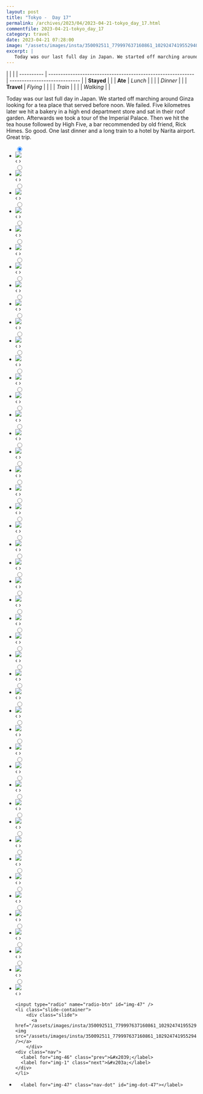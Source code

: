 ```yaml
---
layout: post
title: "Tokyo -  Day 17"
permalink: /archives/2023/04/2023-04-21-tokyo_day_17.html
commentfile: 2023-04-21-tokyo_day_17
category: travel
date: 2023-04-21 07:28:00
image: "/assets/images/insta/350092511_779997637160861_1029247419552940638_n_17907788300697236.jpg"
excerpt: |
   Today was our last full day in Japan. We started off marching around Ginza looking for a tea place that served before noon. We failed. Five kilometres later we hit a bakery in a high end department store and sat in their roof garden. Afterwards we took a tour of the Imperial Palace. Then we hit the tea house followed by High Five, a bar recommended by old friend, Rick Himes. So good. One last dinner and a long train to a hotel by Narita airport. Great trip.
---
```


|            |                                                              |
| ---------- | ------------------------------------------------------------ | ----------------------------- |
| **Stayed** |  |
| **Ate**    | _Lunch_                                                      |          |
|            | _Dinner_                                                     |          |
| **Travel** | _Flying_                                                     |          |
|            | _Train_                                                      |          |
|            | _Walking_                                                    |          |


 Today was our last full day in Japan. We started off marching around Ginza looking for a tea place that served before noon. We failed. Five kilometres later we hit a bakery in a high end department store and sat in their roof garden. Afterwards we took a tour of the Imperial Palace. Then we hit the tea house followed by High Five, a bar recommended by old friend, Rick Himes. So good. One last dinner and a long train to a hotel by Narita airport. Great trip.


<ul class="slides">
    <input type="radio" name="radio-btn" id="img-1" checked="checked" />
    <li class="slide-container">
        <div class="slide">
          <a href="/assets/images/insta/349554239_619662050208379_8031574209882608051_n_18008362366678627.jpg"><img src="/assets/images/insta/349554239_619662050208379_8031574209882608051_n_18008362366678627.jpg" /></a>
        </div>
    <div class="nav">
      <label for="img-47" class="prev">&#x2039;</label>
      <label for="img-2" class="next">&#x203a;</label>
    </div>
    </li>
        <input type="radio" name="radio-btn" id="img-2"  />
    <li class="slide-container">
        <div class="slide">
          <a href="/assets/images/insta/350085015_2077309099139524_4681421066762184207_n_18097310269325920.jpg"><img src="/assets/images/insta/350085015_2077309099139524_4681421066762184207_n_18097310269325920.jpg" /></a>
        </div>
    <div class="nav">
      <label for="img-1" class="prev">&#x2039;</label>
      <label for="img-3" class="next">&#x203a;</label>
    </div>
    </li>
        <input type="radio" name="radio-btn" id="img-3"  />
    <li class="slide-container">
        <div class="slide">
          <a href="/assets/images/insta/349224887_2003347813342710_6271819443429930846_n_18219573721214394.jpg"><img src="/assets/images/insta/349224887_2003347813342710_6271819443429930846_n_18219573721214394.jpg" /></a>
        </div>
    <div class="nav">
      <label for="img-2" class="prev">&#x2039;</label>
      <label for="img-4" class="next">&#x203a;</label>
    </div>
    </li>
        <input type="radio" name="radio-btn" id="img-4"  />
    <li class="slide-container">
        <div class="slide">
          <a href="/assets/images/insta/349539481_3500291370298293_5562201245538386038_n_18028925860512072.jpg"><img src="/assets/images/insta/349539481_3500291370298293_5562201245538386038_n_18028925860512072.jpg" /></a>
        </div>
    <div class="nav">
      <label for="img-3" class="prev">&#x2039;</label>
      <label for="img-5" class="next">&#x203a;</label>
    </div>
    </li>
        <input type="radio" name="radio-btn" id="img-5"  />
    <li class="slide-container">
        <div class="slide">
          <a href="/assets/images/insta/349228726_167111172994310_8934664089238159680_n_18360003022047358.jpg"><img src="/assets/images/insta/349228726_167111172994310_8934664089238159680_n_18360003022047358.jpg" /></a>
        </div>
    <div class="nav">
      <label for="img-4" class="prev">&#x2039;</label>
      <label for="img-6" class="next">&#x203a;</label>
    </div>
    </li>
        <input type="radio" name="radio-btn" id="img-6"  />
    <li class="slide-container">
        <div class="slide">
          <a href="/assets/images/insta/348874779_199700982961714_366844770502183324_n_17965581368295717.jpg"><img src="/assets/images/insta/348874779_199700982961714_366844770502183324_n_17965581368295717.jpg" /></a>
        </div>
    <div class="nav">
      <label for="img-5" class="prev">&#x2039;</label>
      <label for="img-7" class="next">&#x203a;</label>
    </div>
    </li>
        <input type="radio" name="radio-btn" id="img-7"  />
    <li class="slide-container">
        <div class="slide">
          <a href="/assets/images/insta/348261740_1174596367264677_137237533992115464_n_17888980277829685.jpg"><img src="/assets/images/insta/348261740_1174596367264677_137237533992115464_n_17888980277829685.jpg" /></a>
        </div>
    <div class="nav">
      <label for="img-6" class="prev">&#x2039;</label>
      <label for="img-8" class="next">&#x203a;</label>
    </div>
    </li>
        <input type="radio" name="radio-btn" id="img-8"  />
    <li class="slide-container">
        <div class="slide">
          <a href="/assets/images/insta/348260301_2434668286714147_8206157484093258073_n_17877318068879745.jpg"><img src="/assets/images/insta/348260301_2434668286714147_8206157484093258073_n_17877318068879745.jpg" /></a>
        </div>
    <div class="nav">
      <label for="img-7" class="prev">&#x2039;</label>
      <label for="img-9" class="next">&#x203a;</label>
    </div>
    </li>
        <input type="radio" name="radio-btn" id="img-9"  />
    <li class="slide-container">
        <div class="slide">
          <a href="/assets/images/insta/347801633_794958391786370_2563780923967048501_n_17917030076649374.jpg"><img src="/assets/images/insta/347801633_794958391786370_2563780923967048501_n_17917030076649374.jpg" /></a>
        </div>
    <div class="nav">
      <label for="img-8" class="prev">&#x2039;</label>
      <label for="img-10" class="next">&#x203a;</label>
    </div>
    </li>
        <input type="radio" name="radio-btn" id="img-10"  />
    <li class="slide-container">
        <div class="slide">
          <a href="/assets/images/insta/347432955_1463396657733749_7950510483896911988_n_17876049959889545.jpg"><img src="/assets/images/insta/347432955_1463396657733749_7950510483896911988_n_17876049959889545.jpg" /></a>
        </div>
    <div class="nav">
      <label for="img-9" class="prev">&#x2039;</label>
      <label for="img-11" class="next">&#x203a;</label>
    </div>
    </li>
        <input type="radio" name="radio-btn" id="img-11"  />
    <li class="slide-container">
        <div class="slide">
          <a href="/assets/images/insta/347484371_2366976090147890_5322221541102983928_n_17952332315611697.jpg"><img src="/assets/images/insta/347484371_2366976090147890_5322221541102983928_n_17952332315611697.jpg" /></a>
        </div>
    <div class="nav">
      <label for="img-10" class="prev">&#x2039;</label>
      <label for="img-12" class="next">&#x203a;</label>
    </div>
    </li>
        <input type="radio" name="radio-btn" id="img-12"  />
    <li class="slide-container">
        <div class="slide">
          <a href="/assets/images/insta/346697907_938326007390950_6851940139304105119_n_18180532075282039.jpg"><img src="/assets/images/insta/346697907_938326007390950_6851940139304105119_n_18180532075282039.jpg" /></a>
        </div>
    <div class="nav">
      <label for="img-11" class="prev">&#x2039;</label>
      <label for="img-13" class="next">&#x203a;</label>
    </div>
    </li>
        <input type="radio" name="radio-btn" id="img-13"  />
    <li class="slide-container">
        <div class="slide">
          <a href="/assets/images/insta/346836450_1372765800248609_3127957049230608096_n_18001615558775281.jpg"><img src="/assets/images/insta/346836450_1372765800248609_3127957049230608096_n_18001615558775281.jpg" /></a>
        </div>
    <div class="nav">
      <label for="img-12" class="prev">&#x2039;</label>
      <label for="img-14" class="next">&#x203a;</label>
    </div>
    </li>
        <input type="radio" name="radio-btn" id="img-14"  />
    <li class="slide-container">
        <div class="slide">
          <a href="/assets/images/insta/346116732_205380491824488_2578722155771512564_n_18247042606085372.jpg"><img src="/assets/images/insta/346116732_205380491824488_2578722155771512564_n_18247042606085372.jpg" /></a>
        </div>
    <div class="nav">
      <label for="img-13" class="prev">&#x2039;</label>
      <label for="img-15" class="next">&#x203a;</label>
    </div>
    </li>
        <input type="radio" name="radio-btn" id="img-15"  />
    <li class="slide-container">
        <div class="slide">
          <a href="/assets/images/insta/346082047_1287850835140637_8896738855824578556_n_18031269031496329.jpg"><img src="/assets/images/insta/346082047_1287850835140637_8896738855824578556_n_18031269031496329.jpg" /></a>
        </div>
    <div class="nav">
      <label for="img-14" class="prev">&#x2039;</label>
      <label for="img-16" class="next">&#x203a;</label>
    </div>
    </li>
        <input type="radio" name="radio-btn" id="img-16"  />
    <li class="slide-container">
        <div class="slide">
          <a href="/assets/images/insta/346234388_262433039488084_2294161357913540212_n_18265444066182323.jpg"><img src="/assets/images/insta/346234388_262433039488084_2294161357913540212_n_18265444066182323.jpg" /></a>
        </div>
    <div class="nav">
      <label for="img-15" class="prev">&#x2039;</label>
      <label for="img-17" class="next">&#x203a;</label>
    </div>
    </li>
        <input type="radio" name="radio-btn" id="img-17"  />
    <li class="slide-container">
        <div class="slide">
          <a href="/assets/images/insta/346184587_2107419869451462_8216907984783543365_n_17948524487617920.jpg"><img src="/assets/images/insta/346184587_2107419869451462_8216907984783543365_n_17948524487617920.jpg" /></a>
        </div>
    <div class="nav">
      <label for="img-16" class="prev">&#x2039;</label>
      <label for="img-18" class="next">&#x203a;</label>
    </div>
    </li>
        <input type="radio" name="radio-btn" id="img-18"  />
    <li class="slide-container">
        <div class="slide">
          <a href="/assets/images/insta/346671568_1382225435893842_846196916319525412_n_17971521413344010.jpg"><img src="/assets/images/insta/346671568_1382225435893842_846196916319525412_n_17971521413344010.jpg" /></a>
        </div>
    <div class="nav">
      <label for="img-17" class="prev">&#x2039;</label>
      <label for="img-19" class="next">&#x203a;</label>
    </div>
    </li>
        <input type="radio" name="radio-btn" id="img-19"  />
    <li class="slide-container">
        <div class="slide">
          <a href="/assets/images/insta/346209984_1323520851564886_1308329178811210070_n_18268174354124566.jpg"><img src="/assets/images/insta/346209984_1323520851564886_1308329178811210070_n_18268174354124566.jpg" /></a>
        </div>
    <div class="nav">
      <label for="img-18" class="prev">&#x2039;</label>
      <label for="img-20" class="next">&#x203a;</label>
    </div>
    </li>
        <input type="radio" name="radio-btn" id="img-20"  />
    <li class="slide-container">
        <div class="slide">
          <a href="/assets/images/insta/346091630_1294707778120931_4098692136488604653_n_18008154046635285.jpg"><img src="/assets/images/insta/346091630_1294707778120931_4098692136488604653_n_18008154046635285.jpg" /></a>
        </div>
    <div class="nav">
      <label for="img-19" class="prev">&#x2039;</label>
      <label for="img-21" class="next">&#x203a;</label>
    </div>
    </li>
        <input type="radio" name="radio-btn" id="img-21"  />
    <li class="slide-container">
        <div class="slide">
          <a href="/assets/images/insta/346400196_664924225475046_3666581020112558710_n_17870704451907068.jpg"><img src="/assets/images/insta/346400196_664924225475046_3666581020112558710_n_17870704451907068.jpg" /></a>
        </div>
    <div class="nav">
      <label for="img-20" class="prev">&#x2039;</label>
      <label for="img-22" class="next">&#x203a;</label>
    </div>
    </li>
        <input type="radio" name="radio-btn" id="img-22"  />
    <li class="slide-container">
        <div class="slide">
          <a href="/assets/images/insta/345467388_285656347123143_6678746372342358235_n_17964947600404043.jpg"><img src="/assets/images/insta/345467388_285656347123143_6678746372342358235_n_17964947600404043.jpg" /></a>
        </div>
    <div class="nav">
      <label for="img-21" class="prev">&#x2039;</label>
      <label for="img-23" class="next">&#x203a;</label>
    </div>
    </li>
        <input type="radio" name="radio-btn" id="img-23"  />
    <li class="slide-container">
        <div class="slide">
          <a href="/assets/images/insta/345389085_234800222478132_6394384159298229625_n_17964599327518730.jpg"><img src="/assets/images/insta/345389085_234800222478132_6394384159298229625_n_17964599327518730.jpg" /></a>
        </div>
    <div class="nav">
      <label for="img-22" class="prev">&#x2039;</label>
      <label for="img-24" class="next">&#x203a;</label>
    </div>
    </li>
        <input type="radio" name="radio-btn" id="img-24"  />
    <li class="slide-container">
        <div class="slide">
          <a href="/assets/images/insta/344807072_929558978314633_9159898178385045995_n_18015923227601459.jpg"><img src="/assets/images/insta/344807072_929558978314633_9159898178385045995_n_18015923227601459.jpg" /></a>
        </div>
    <div class="nav">
      <label for="img-23" class="prev">&#x2039;</label>
      <label for="img-25" class="next">&#x203a;</label>
    </div>
    </li>
        <input type="radio" name="radio-btn" id="img-25"  />
    <li class="slide-container">
        <div class="slide">
          <a href="/assets/images/insta/345243350_251421597379528_565185152517156717_n_17955618983549294.jpg"><img src="/assets/images/insta/345243350_251421597379528_565185152517156717_n_17955618983549294.jpg" /></a>
        </div>
    <div class="nav">
      <label for="img-24" class="prev">&#x2039;</label>
      <label for="img-26" class="next">&#x203a;</label>
    </div>
    </li>
        <input type="radio" name="radio-btn" id="img-26"  />
    <li class="slide-container">
        <div class="slide">
          <a href="/assets/images/insta/345020926_906568883738211_3151488590011053664_n_18063498316391794.jpg"><img src="/assets/images/insta/345020926_906568883738211_3151488590011053664_n_18063498316391794.jpg" /></a>
        </div>
    <div class="nav">
      <label for="img-25" class="prev">&#x2039;</label>
      <label for="img-27" class="next">&#x203a;</label>
    </div>
    </li>
        <input type="radio" name="radio-btn" id="img-27"  />
    <li class="slide-container">
        <div class="slide">
          <a href="/assets/images/insta/345545098_557309339888015_8252364910687543537_n_18030123133497080.jpg"><img src="/assets/images/insta/345545098_557309339888015_8252364910687543537_n_18030123133497080.jpg" /></a>
        </div>
    <div class="nav">
      <label for="img-26" class="prev">&#x2039;</label>
      <label for="img-28" class="next">&#x203a;</label>
    </div>
    </li>
        <input type="radio" name="radio-btn" id="img-28"  />
    <li class="slide-container">
        <div class="slide">
          <a href="/assets/images/insta/344355361_1261243077854493_7022216748665438795_n_17992033444790049.jpg"><img src="/assets/images/insta/344355361_1261243077854493_7022216748665438795_n_17992033444790049.jpg" /></a>
        </div>
    <div class="nav">
      <label for="img-27" class="prev">&#x2039;</label>
      <label for="img-29" class="next">&#x203a;</label>
    </div>
    </li>
        <input type="radio" name="radio-btn" id="img-29"  />
    <li class="slide-container">
        <div class="slide">
          <a href="/assets/images/insta/343709613_993874681562364_6855993035086959994_n_17983808158905147.jpg"><img src="/assets/images/insta/343709613_993874681562364_6855993035086959994_n_17983808158905147.jpg" /></a>
        </div>
    <div class="nav">
      <label for="img-28" class="prev">&#x2039;</label>
      <label for="img-30" class="next">&#x203a;</label>
    </div>
    </li>
        <input type="radio" name="radio-btn" id="img-30"  />
    <li class="slide-container">
        <div class="slide">
          <a href="/assets/images/insta/343846858_195259766645144_3091097166321790033_n_17968570937365308.jpg"><img src="/assets/images/insta/343846858_195259766645144_3091097166321790033_n_17968570937365308.jpg" /></a>
        </div>
    <div class="nav">
      <label for="img-29" class="prev">&#x2039;</label>
      <label for="img-31" class="next">&#x203a;</label>
    </div>
    </li>
        <input type="radio" name="radio-btn" id="img-31"  />
    <li class="slide-container">
        <div class="slide">
          <a href="/assets/images/insta/343958135_739402974337975_5527629461166700817_n_18365466085001124.jpg"><img src="/assets/images/insta/343958135_739402974337975_5527629461166700817_n_18365466085001124.jpg" /></a>
        </div>
    <div class="nav">
      <label for="img-30" class="prev">&#x2039;</label>
      <label for="img-32" class="next">&#x203a;</label>
    </div>
    </li>
        <input type="radio" name="radio-btn" id="img-32"  />
    <li class="slide-container">
        <div class="slide">
          <a href="/assets/images/insta/343414302_761123325457957_7068957464130100244_n_18001859053692575.jpg"><img src="/assets/images/insta/343414302_761123325457957_7068957464130100244_n_18001859053692575.jpg" /></a>
        </div>
    <div class="nav">
      <label for="img-31" class="prev">&#x2039;</label>
      <label for="img-33" class="next">&#x203a;</label>
    </div>
    </li>
        <input type="radio" name="radio-btn" id="img-33"  />
    <li class="slide-container">
        <div class="slide">
          <a href="/assets/images/insta/343881038_961572434860455_359037632358124384_n_17922421109620020.jpg"><img src="/assets/images/insta/343881038_961572434860455_359037632358124384_n_17922421109620020.jpg" /></a>
        </div>
    <div class="nav">
      <label for="img-32" class="prev">&#x2039;</label>
      <label for="img-34" class="next">&#x203a;</label>
    </div>
    </li>
        <input type="radio" name="radio-btn" id="img-34"  />
    <li class="slide-container">
        <div class="slide">
          <a href="/assets/images/insta/343015571_717852120136539_1220170149563158408_n_17866035563871710.jpg"><img src="/assets/images/insta/343015571_717852120136539_1220170149563158408_n_17866035563871710.jpg" /></a>
        </div>
    <div class="nav">
      <label for="img-33" class="prev">&#x2039;</label>
      <label for="img-35" class="next">&#x203a;</label>
    </div>
    </li>
        <input type="radio" name="radio-btn" id="img-35"  />
    <li class="slide-container">
        <div class="slide">
          <a href="/assets/images/insta/342736519_945177926612278_4877290570568696957_n_18057024490403216.jpg"><img src="/assets/images/insta/342736519_945177926612278_4877290570568696957_n_18057024490403216.jpg" /></a>
        </div>
    <div class="nav">
      <label for="img-34" class="prev">&#x2039;</label>
      <label for="img-36" class="next">&#x203a;</label>
    </div>
    </li>
        <input type="radio" name="radio-btn" id="img-36"  />
    <li class="slide-container">
        <div class="slide">
          <a href="/assets/images/insta/343469844_752947799622017_7683526930846559029_n_17978446532134814.jpg"><img src="/assets/images/insta/343469844_752947799622017_7683526930846559029_n_17978446532134814.jpg" /></a>
        </div>
    <div class="nav">
      <label for="img-35" class="prev">&#x2039;</label>
      <label for="img-37" class="next">&#x203a;</label>
    </div>
    </li>
        <input type="radio" name="radio-btn" id="img-37"  />
    <li class="slide-container">
        <div class="slide">
          <a href="/assets/images/insta/342870868_6168993346503690_5400170347080149339_n_18006355738644258.jpg"><img src="/assets/images/insta/342870868_6168993346503690_5400170347080149339_n_18006355738644258.jpg" /></a>
        </div>
    <div class="nav">
      <label for="img-36" class="prev">&#x2039;</label>
      <label for="img-38" class="next">&#x203a;</label>
    </div>
    </li>
        <input type="radio" name="radio-btn" id="img-38"  />
    <li class="slide-container">
        <div class="slide">
          <a href="/assets/images/insta/343114426_1280473065915299_6070063379302566359_n_17955090398589323.jpg"><img src="/assets/images/insta/343114426_1280473065915299_6070063379302566359_n_17955090398589323.jpg" /></a>
        </div>
    <div class="nav">
      <label for="img-37" class="prev">&#x2039;</label>
      <label for="img-39" class="next">&#x203a;</label>
    </div>
    </li>
        <input type="radio" name="radio-btn" id="img-39"  />
    <li class="slide-container">
        <div class="slide">
          <a href="/assets/images/insta/342735057_778468350375709_5178768195483881182_n_17979228713150500.jpg"><img src="/assets/images/insta/342735057_778468350375709_5178768195483881182_n_17979228713150500.jpg" /></a>
        </div>
    <div class="nav">
      <label for="img-38" class="prev">&#x2039;</label>
      <label for="img-40" class="next">&#x203a;</label>
    </div>
    </li>
        <input type="radio" name="radio-btn" id="img-40"  />
    <li class="slide-container">
        <div class="slide">
          <a href="/assets/images/insta/342182025_269224825435138_4227333851976094406_n_17989585879821150.jpg"><img src="/assets/images/insta/342182025_269224825435138_4227333851976094406_n_17989585879821150.jpg" /></a>
        </div>
    <div class="nav">
      <label for="img-39" class="prev">&#x2039;</label>
      <label for="img-41" class="next">&#x203a;</label>
    </div>
    </li>
        <input type="radio" name="radio-btn" id="img-41"  />
    <li class="slide-container">
        <div class="slide">
          <a href="/assets/images/insta/342272755_189876010564852_8809331635403265614_n_17963055497258762.jpg"><img src="/assets/images/insta/342272755_189876010564852_8809331635403265614_n_17963055497258762.jpg" /></a>
        </div>
    <div class="nav">
      <label for="img-40" class="prev">&#x2039;</label>
      <label for="img-42" class="next">&#x203a;</label>
    </div>
    </li>
        <input type="radio" name="radio-btn" id="img-42"  />
    <li class="slide-container">
        <div class="slide">
          <a href="/assets/images/insta/342223272_957235098757808_4725761780585391352_n_18225337168205674.jpg"><img src="/assets/images/insta/342223272_957235098757808_4725761780585391352_n_18225337168205674.jpg" /></a>
        </div>
    <div class="nav">
      <label for="img-41" class="prev">&#x2039;</label>
      <label for="img-43" class="next">&#x203a;</label>
    </div>
    </li>
        <input type="radio" name="radio-btn" id="img-43"  />
    <li class="slide-container">
        <div class="slide">
          <a href="/assets/images/insta/342513359_1028306531467783_3785387653042841484_n_17950690943456931.jpg"><img src="/assets/images/insta/342513359_1028306531467783_3785387653042841484_n_17950690943456931.jpg" /></a>
        </div>
    <div class="nav">
      <label for="img-42" class="prev">&#x2039;</label>
      <label for="img-44" class="next">&#x203a;</label>
    </div>
    </li>
        <input type="radio" name="radio-btn" id="img-44"  />
    <li class="slide-container">
        <div class="slide">
          <a href="/assets/images/insta/342517230_5773377326104193_2972480759493524275_n_18016965964505379.jpg"><img src="/assets/images/insta/342517230_5773377326104193_2972480759493524275_n_18016965964505379.jpg" /></a>
        </div>
    <div class="nav">
      <label for="img-43" class="prev">&#x2039;</label>
      <label for="img-45" class="next">&#x203a;</label>
    </div>
    </li>
        <input type="radio" name="radio-btn" id="img-45"  />
    <li class="slide-container">
        <div class="slide">
          <a href="/assets/images/insta/342060196_1896765050704405_7383211719740107550_n_17991904273766294.jpg"><img src="/assets/images/insta/342060196_1896765050704405_7383211719740107550_n_17991904273766294.jpg" /></a>
        </div>
    <div class="nav">
      <label for="img-44" class="prev">&#x2039;</label>
      <label for="img-46" class="next">&#x203a;</label>
    </div>
    </li>
        <input type="radio" name="radio-btn" id="img-46"  />
    <li class="slide-container">
        <div class="slide">
          <a href="/assets/images/insta/342074279_3330121467299874_8507881002640574725_n_17931563954570487.jpg"><img src="/assets/images/insta/342074279_3330121467299874_8507881002640574725_n_17931563954570487.jpg" /></a>
        </div>
    <div class="nav">
      <label for="img-45" class="prev">&#x2039;</label>
      <label for="img-47" class="next">&#x203a;</label>
    </div>
    </li>
    
    <input type="radio" name="radio-btn" id="img-47" />
    <li class="slide-container">
        <div class="slide">
          <a href="/assets/images/insta/350092511_779997637160861_1029247419552940638_n_17907788300697236.jpg"><img src="/assets/images/insta/350092511_779997637160861_1029247419552940638_n_17907788300697236.jpg" /></a>
        </div>
    <div class="nav">
      <label for="img-46" class="prev">&#x2039;</label>
      <label for="img-1" class="next">&#x203a;</label>
    </div>
    </li>
			
<li class="nav-dots">
      <label for="img-1" class="nav-dot" id="img-dot-1"></label>
      <label for="img-2" class="nav-dot" id="img-dot-2"></label>
      <label for="img-3" class="nav-dot" id="img-dot-3"></label>
      <label for="img-4" class="nav-dot" id="img-dot-4"></label>
      <label for="img-5" class="nav-dot" id="img-dot-5"></label>
      <label for="img-6" class="nav-dot" id="img-dot-6"></label>
      <label for="img-7" class="nav-dot" id="img-dot-7"></label>
      <label for="img-8" class="nav-dot" id="img-dot-8"></label>
      <label for="img-9" class="nav-dot" id="img-dot-9"></label>
      <label for="img-10" class="nav-dot" id="img-dot-10"></label>
      <label for="img-11" class="nav-dot" id="img-dot-11"></label>
      <label for="img-12" class="nav-dot" id="img-dot-12"></label>
      <label for="img-13" class="nav-dot" id="img-dot-13"></label>
      <label for="img-14" class="nav-dot" id="img-dot-14"></label>
      <label for="img-15" class="nav-dot" id="img-dot-15"></label>
      <label for="img-16" class="nav-dot" id="img-dot-16"></label>
      <label for="img-17" class="nav-dot" id="img-dot-17"></label>
      <label for="img-18" class="nav-dot" id="img-dot-18"></label>
      <label for="img-19" class="nav-dot" id="img-dot-19"></label>
      <label for="img-20" class="nav-dot" id="img-dot-20"></label>
      <label for="img-21" class="nav-dot" id="img-dot-21"></label>
      <label for="img-22" class="nav-dot" id="img-dot-22"></label>
      <label for="img-23" class="nav-dot" id="img-dot-23"></label>
      <label for="img-24" class="nav-dot" id="img-dot-24"></label>
      <label for="img-25" class="nav-dot" id="img-dot-25"></label>
      <label for="img-26" class="nav-dot" id="img-dot-26"></label>
      <label for="img-27" class="nav-dot" id="img-dot-27"></label>
      <label for="img-28" class="nav-dot" id="img-dot-28"></label>
      <label for="img-29" class="nav-dot" id="img-dot-29"></label>
      <label for="img-30" class="nav-dot" id="img-dot-30"></label>
      <label for="img-31" class="nav-dot" id="img-dot-31"></label>
      <label for="img-32" class="nav-dot" id="img-dot-32"></label>
      <label for="img-33" class="nav-dot" id="img-dot-33"></label>
      <label for="img-34" class="nav-dot" id="img-dot-34"></label>
      <label for="img-35" class="nav-dot" id="img-dot-35"></label>
      <label for="img-36" class="nav-dot" id="img-dot-36"></label>
      <label for="img-37" class="nav-dot" id="img-dot-37"></label>
      <label for="img-38" class="nav-dot" id="img-dot-38"></label>
      <label for="img-39" class="nav-dot" id="img-dot-39"></label>
      <label for="img-40" class="nav-dot" id="img-dot-40"></label>
      <label for="img-41" class="nav-dot" id="img-dot-41"></label>
      <label for="img-42" class="nav-dot" id="img-dot-42"></label>
      <label for="img-43" class="nav-dot" id="img-dot-43"></label>
      <label for="img-44" class="nav-dot" id="img-dot-44"></label>
      <label for="img-45" class="nav-dot" id="img-dot-45"></label>
      <label for="img-46" class="nav-dot" id="img-dot-46"></label>

      <label for="img-47" class="nav-dot" id="img-dot-47"></label>

</li>
</ul>        
             

		